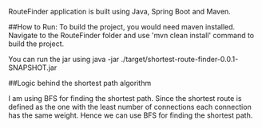 RouteFinder application is built using Java, Spring Boot and Maven.

##How to Run:
To build the project, you would need maven installed.
Navigate to the RouteFinder folder and use 'mvn clean install' command to build the project.
 
You can run the jar using  java -jar ./target/shortest-route-finder-0.0.1-SNAPSHOT.jar

##Logic behind the shortest path algorithm

I am using BFS for finding the shortest path.
Since the shortest route is defined as the one with the least number of connections each connection has the same weight. 
Hence we can use BFS for finding the shortest path.



